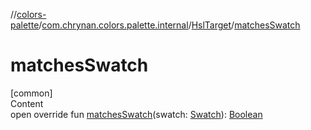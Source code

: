 //[colors-palette](../../../index.md)/[com.chrynan.colors.palette.internal](../index.md)/[HslTarget](index.md)/[matchesSwatch](matches-swatch.md)



# matchesSwatch  
[common]  
Content  
open override fun [matchesSwatch](matches-swatch.md)(swatch: [Swatch](../../com.chrynan.colors.palette/-swatch/index.md)): [Boolean](https://kotlinlang.org/api/latest/jvm/stdlib/kotlin/-boolean/index.html)  



